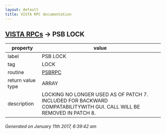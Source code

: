 ```yaml
---
layout: default
title: VISTA RPC documentation
---
```




## [VISTA RPCs](TableOfContent.md) &#8594; PSB LOCK 

 property | value 
--- | --- 
 label | PSB LOCK
 tag | LOCK
 routine | [PSBRPC](http://code.osehra.org/dox/Routine_PSBRPC_source.html)
 return value type | ARRAY
 description | LOCKING NO LONGER USED AS OF PATCH 7.  INCLUDED FOR BACKWARD COMPATABILITYWITH GUI.  CALL WILL BE REMOVED IN PATCH 8.




 ###### Generated on January 11th 2017, 6:39:42 am